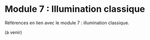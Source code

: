 # Module 7 : Illumination classique

Références en lien avec le module 7 : illumination classique.

(à venir)
